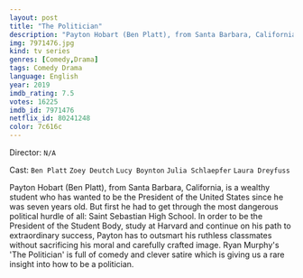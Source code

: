 ```yaml
---
layout: post
title: "The Politician"
description: "Payton Hobart (Ben Platt), from Santa Barbara, California, is a wealthy student who has wanted to be the President of the United States since he was seven years old. But first he had to get through the most dangerous political hurdle of all: Saint Sebastian High School. In order to be the President of the Student Body, study at Harvard and continue on his path to extraordinary success, Payton has to outsmart his ruthless classmates without sacrificing his moral and carefully crafted image. Ryan Murphy's 'The Politician' is full of comedy and clever satire whic.."
img: 7971476.jpg
kind: tv series
genres: [Comedy,Drama]
tags: Comedy Drama 
language: English
year: 2019
imdb_rating: 7.5
votes: 16225
imdb_id: 7971476
netflix_id: 80241248
color: 7c616c
---
```

Director: `N/A`  

Cast: `Ben Platt` `Zoey Deutch` `Lucy Boynton` `Julia Schlaepfer` `Laura Dreyfuss` 

Payton Hobart (Ben Platt), from Santa Barbara, California, is a wealthy student who has wanted to be the President of the United States since he was seven years old. But first he had to get through the most dangerous political hurdle of all: Saint Sebastian High School. In order to be the President of the Student Body, study at Harvard and continue on his path to extraordinary success, Payton has to outsmart his ruthless classmates without sacrificing his moral and carefully crafted image. Ryan Murphy's 'The Politician' is full of comedy and clever satire which is giving us a rare insight into how to be a politician.